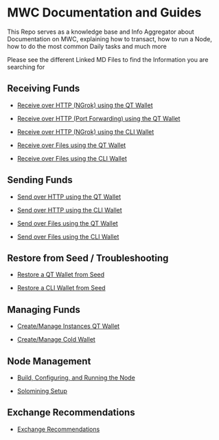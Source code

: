 # MWC Documentation and Guides
This Repo serves as a knowledge base and Info Aggregator about Documentation on MWC, explaining how to transact, how to run a Node, how to do the most common Daily tasks and much more

Please see the different Linked MD Files to find the Information you are searching for


## Receiving Funds

- [Receive over HTTP (NGrok) using the QT Wallet](guides/receive_http_ngrok_qt-wallet.md)

- [Receive over HTTP (Port Forwarding) using the QT Wallet](guides/receive_http_port_forwarding_qt-wallet.md)

- [Receive over HTTP (NGrok) using the CLI Wallet](guides/receive_http_ngrok_cli-wallet.md)

- [Receive over Files using the QT Wallet](guides/receive_file_qt-wallet.md)

- [Receive over Files using the CLI Wallet](guides/receive_file_cli-wallet.md)

## Sending Funds

- [Send over HTTP using the QT Wallet](guides/send_http_qt-wallet.md)

- [Send over HTTP using the CLI Wallet](guides/send_http_cli-wallet.md)

- [Send over Files using the QT Wallet](guides/send_file_qt-wallet.md)

- [Send over Files using the CLI Wallet](guides/send_file_cli-wallet.md)

## Restore from Seed / Troubleshooting

- [Restore a QT Wallet from Seed](guides/restore_from_seed_qt-wallet.md)

- [Restore a CLI Wallet from Seed](guides/restore_from_seed_cli-wallet.md)

## Managing Funds

- [Create/Manage Instances QT Wallet](guides/create_Instance_qt-wallet.md)

- [Create/Manage Cold Wallet](https://github.com/mwcproject/mwc-qt-wallet/blob/master/DOC/cold_wallet.md)


## Node Management

- [Build, Configuring, and Running the Node](https://github.com/mwcproject/mwc-node/blob/master/doc/build.md)

- [Solomining Setup](https://www.mwc.mw/mimble-wimble-coin-articles/how-to-solo-mine-the-mimblewimblecoin)

## Exchange Recommendations

- [Exchange Recommendations](https://github.com/mwcproject/mwc-node/blob/master/doc/exchange_recommendations.md)

